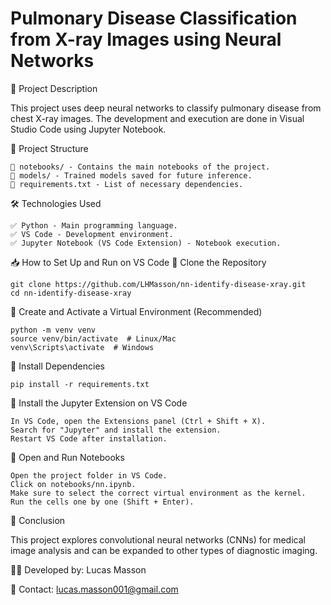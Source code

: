 # Pulmonary Disease Classification from X-ray Images using Neural Networks

📌 Project Description

This project uses deep neural networks to classify pulmonary disease from chest X-ray images. The development and execution are done in Visual Studio Code using Jupyter Notebook.

🚀 Project Structure
```
📂 notebooks/ - Contains the main notebooks of the project.
📂 models/ - Trained models saved for future inference.
📜 requirements.txt - List of necessary dependencies.
```

🛠 Technologies Used
```
✅ Python - Main programming language.
✅ VS Code - Development environment.
✅ Jupyter Notebook (VS Code Extension) - Notebook execution.
```

📥 How to Set Up and Run on VS Code
🔹 Clone the Repository
```
git clone https://github.com/LHMasson/nn-identify-disease-xray.git
cd nn-identify-disease-xray
```

🔹 Create and Activate a Virtual Environment (Recommended)
```
python -m venv venv
source venv/bin/activate  # Linux/Mac
venv\Scripts\activate  # Windows
```

🔹 Install Dependencies
```
pip install -r requirements.txt
```

🔹 Install the Jupyter Extension on VS Code
```
In VS Code, open the Extensions panel (Ctrl + Shift + X).
Search for "Jupyter" and install the extension.
Restart VS Code after installation.
```

🔹 Open and Run Notebooks
```
Open the project folder in VS Code.
Click on notebooks/nn.ipynb.
Make sure to select the correct virtual environment as the kernel.
Run the cells one by one (Shift + Enter).
```

📄 Conclusion

This project explores convolutional neural networks (CNNs) for medical image analysis and can be expanded to other types of diagnostic imaging.

👨‍💻 Developed by: Lucas Masson

📧 Contact: lucas.masson001@gmail.com
